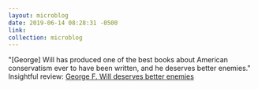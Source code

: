 ```yaml
---
layout: microblog
date: 2019-06-14 08:28:31 -0500
link: 
collection: microblog
---
```

"[George] Will has produced one of the best books about American conservatism ever to have been written, and he deserves better enemies." Insightful review: [George F. Will deserves better enemies](https://www.washingtonexaminer.com/opinion/george-f-will-deserves-better-enemies)
